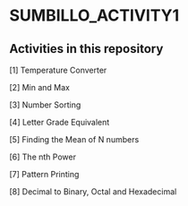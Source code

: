 # SUMBILLO_ACTIVITY1

## Activities in this repository

[1] Temperature Converter

[2] Min and Max

[3] Number Sorting

[4] Letter Grade Equivalent

[5] Finding the Mean of N numbers

[6] The nth Power

[7] Pattern Printing

[8] Decimal to Binary, Octal and Hexadecimal
